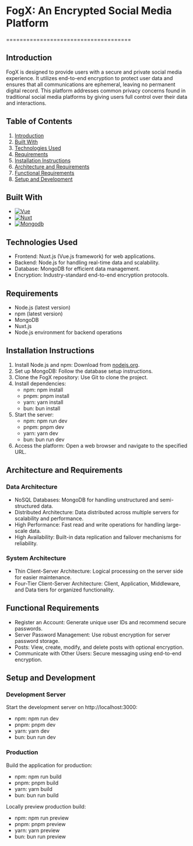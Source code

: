 # FogX: An Encrypted Social Media Platform
=====================================

## Introduction
FogX is designed to provide users with a secure and private social media experience. It utilizes end-to-end encryption to protect user data and ensures that all communications are ephemeral, leaving no permanent digital record. This platform addresses common privacy concerns found in traditional social media platforms by giving users full control over their data and interactions.

## Table of Contents
1. [Introduction](#introduction)
2. [Built With](#built-with)
3. [Technologies Used](#technologies-used)
4. [Requirements](#requirements)
5. [Installation Instructions](#installation-instructions)
6. [Architecture and Requirements](#architecture-and-requirements)
7. [Functional Requirements](#functional-requirements)
8. [Setup and Development](#setup-and-development)

## Built With
* [![Vue][Vue.js]][Vue-url]
* [![Nuxt][Nuxt]][Nuxt-url]
* [![Mongodb][Mongodb]][Mongodb-url]

[Vue.js]: https://img.shields.io/badge/Vue.js-4FC08D?logo=vuedotjs&logoColor=fff
[Vue-url]: https://vuejs.org/

[Nuxt]: https://img.shields.io/badge/Nuxt-002E3B?logo=nuxt&logoColor=#00DC82
[Nuxt-url]: https://nuxt.com/

[MongoDB]: https://img.shields.io/badge/MongoDB-%234ea94b.svg?logo=mongodb&logoColor=white
[MongoDB-url]: https://www.mongodb.com/

## Technologies Used
- Frontend: Nuxt.js (Vue.js framework) for web applications.
- Backend: Node.js for handling real-time data and scalability.
- Database: MongoDB for efficient data management.
- Encryption: Industry-standard end-to-end encryption protocols.

## Requirements
- Node.js (latest version)
- npm (latest version)
- MongoDB
- Nuxt.js
- Node.js environment for backend operations

## Installation Instructions
1. Install Node.js and npm: Download from [nodejs.org](https://nodejs.org/en/download/).
2. Set up MongoDB: Follow the database setup instructions.
3. Clone the FogX repository: Use Git to clone the project.
4. Install dependencies:
   - npm: npm install
   - pnpm: pnpm install
   - yarn: yarn install
   - bun: bun install
5. Start the server:
   - npm: npm run dev
   - pnpm: pnpm dev
   - yarn: yarn dev
   - bun: bun run dev
6. Access the platform: Open a web browser and navigate to the specified URL.

## Architecture and Requirements

### Data Architecture
- NoSQL Databases: MongoDB for handling unstructured and semi-structured data.
- Distributed Architecture: Data distributed across multiple servers for scalability and performance.
- High Performance: Fast read and write operations for handling large-scale data.
- High Availability: Built-in data replication and failover mechanisms for reliability.

### System Architecture
- Thin Client-Server Architecture: Logical processing on the server side for easier maintenance.
- Four-Tier Client-Server Architecture: Client, Application, Middleware, and Data tiers for organized functionality.

## Functional Requirements
- Register an Account: Generate unique user IDs and recommend secure passwords.
- Server Password Management: Use robust encryption for server password storage.
- Posts: View, create, modify, and delete posts with optional encryption.
- Communicate with Other Users: Secure messaging using end-to-end encryption.

## Setup and Development
### Development Server
Start the development server on http://localhost:3000:
- npm: npm run dev
- pnpm: pnpm dev
- yarn: yarn dev
- bun: bun run dev

### Production
Build the application for production:
- npm: npm run build
- pnpm: pnpm build
- yarn: yarn build
- bun: bun run build

Locally preview production build:
- npm: npm run preview
- pnpm: pnpm preview
- yarn: yarn preview
- bun: bun run preview